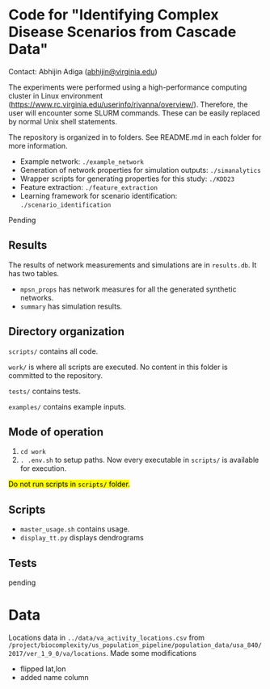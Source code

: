 # Code for "Identifying Complex Disease Scenarios from Cascade Data"
Contact: Abhijin Adiga (abhijin@virginia.edu)

The experiments were performed using a high-performance computing cluster in Linux environment (https://www.rc.virginia.edu/userinfo/rivanna/overview/). Therefore, the user will encounter some SLURM commands. These can be easily replaced by normal Unix shell statements.

The repository is organized in to folders. See README.md in each folder for
more information.

* Example network: ``./example_network``
* Generation of network properties for simulation outputs: ``./simanalytics``
* Wrapper scripts for generating properties for this study: ``./KDD23``
* Feature extraction: ``./feature_extraction``
* Learning framework for scenario identification: ``./scenario_identification``

Pending
## Results
The results of network measurements and simulations are in ``results.db``. It has two tables.

* ``mpsn_props`` has network measures for all the generated synthetic networks.
* ``summary`` has simulation results.

## Directory organization
``scripts/`` contains all code.

``work/`` is where all scripts are executed. No content in this folder is
committed to the repository.

``tests/`` contains tests.

``examples/`` contains example inputs.

## Mode of operation
1. ``cd work``
1. ``. .env.sh`` to setup paths. Now every executable in ``scripts/`` is
   available for execution.

<mark>Do not run scripts in ``scripts/`` folder.</mark>

## Scripts
* ``master_usage.sh`` contains usage.
* ``display_tt.py`` displays dendrograms

## Tests 
pending

# Data
Locations data in ``../data/va_activity_locations.csv`` from
``/project/biocomplexity/us_population_pipeline/population_data/usa_840/2017/ver_1_9_0/va/locations``. Made some modifications
* flipped lat,lon
* added name column

